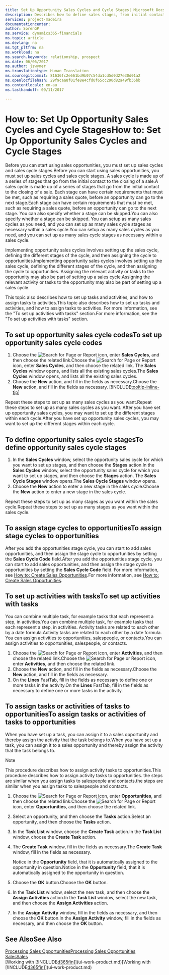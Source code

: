 ```yaml
---
title: Set Up Opportunity Sales Cycles and Cycle Stages| Microsoft Docs
description: Describes how to define sales stages, from initial contact to closing, to create a sales cycle and assign it to opportunities in Financials.
services: project-madeira
documentationcenter: 
author: SorenGP
ms.service: dynamics365-financials
ms.topic: article
ms.devlang: na
ms.tgt_pltfrm: na
ms.workload: na
ms.search.keywords: relationship, prospect
ms.date: 06/06/2017
ms.author: jswymer
ms.translationtype: Human Translation
ms.sourcegitcommit: 81636fc2e661bd9b07c54da1cd5d0d27e30d01a2
ms.openlocfilehash: 29f9caa8f01fe8e4cfd0f65cc290d82a49fb36bb
ms.contentlocale: en-au
ms.lasthandoff: 09/11/2017

---
```

# <a name="how-to-set-up-opportunity-sales-cycles-and-cycle-stages"></a><span data-ttu-id="bdf2d-103">How to: Set Up Opportunity Sales Cycles and Cycle Stages</span><span class="sxs-lookup"><span data-stu-id="bdf2d-103">How to: Set Up Opportunity Sales Cycles and Cycle Stages</span></span>
<span data-ttu-id="bdf2d-104">Before you can start using sales opportunities, you must set up sales cycles and sales cycle stages.</span><span class="sxs-lookup"><span data-stu-id="bdf2d-104">Before you can start using sales opportunities, you must set up sales cycles and sales cycle stages.</span></span> <span data-ttu-id="bdf2d-105">A sales cycle is made up of a series of stages that go from the initial contact to the closing of a sale.</span><span class="sxs-lookup"><span data-stu-id="bdf2d-105">A sales cycle is made up of a series of stages that go from the initial contact to the closing of a sale.</span></span> <span data-ttu-id="bdf2d-106">Each stage can have certain requirements that must be met, such as requiring a sales quote, before an opportunity can go to the next stage.</span><span class="sxs-lookup"><span data-stu-id="bdf2d-106">Each stage can have certain requirements that must be met, such as requiring a sales quote, before an opportunity can go to the next stage.</span></span> <span data-ttu-id="bdf2d-107">You can also specify whether a stage can be skipped.</span><span class="sxs-lookup"><span data-stu-id="bdf2d-107">You can also specify whether a stage can be skipped.</span></span> <span data-ttu-id="bdf2d-108">You can setup as many sales cycles as you need, and you can set up as many sales cycle stages as necessary within a sales cycle.</span><span class="sxs-lookup"><span data-stu-id="bdf2d-108">You can setup as many sales cycles as you need, and you can set up as many sales cycle stages as necessary within a sales cycle.</span></span>

<span data-ttu-id="bdf2d-109">Implementing opportunity sales cycles involves setting up the sales cycle, defining the different stages of the cycle, and then assigning the cycle to opportunities.</span><span class="sxs-lookup"><span data-stu-id="bdf2d-109">Implementing opportunity sales cycles involves setting up the sales cycle, defining the different stages of the cycle, and then assigning the cycle to opportunities.</span></span> <span data-ttu-id="bdf2d-110">Assigning the relevant activity or tasks to the opportunity may also be part of setting up a sales cycle.</span><span class="sxs-lookup"><span data-stu-id="bdf2d-110">Assigning the relevant activity or tasks to the opportunity may also be part of setting up a sales cycle.</span></span>

<span data-ttu-id="bdf2d-111">This topic also describes how to set up tasks and activities, and how to assign tasks to activities.</span><span class="sxs-lookup"><span data-stu-id="bdf2d-111">This topic also describes how to set up tasks and activities, and how to assign tasks to activities.</span></span> <span data-ttu-id="bdf2d-112">For more information, see the "To set up activities with tasks" section.</span><span class="sxs-lookup"><span data-stu-id="bdf2d-112">For more information, see the "To set up activities with tasks" section.</span></span>

## <a name="to-set-up-opportunity-sales-cycle-codes"></a><span data-ttu-id="bdf2d-113">To set up opportunity sales cycle codes</span><span class="sxs-lookup"><span data-stu-id="bdf2d-113">To set up opportunity sales cycle codes</span></span>
1. <span data-ttu-id="bdf2d-114">Choose the ![Search for Page or Report](media/ui-search/search_small.png "Search for Page or Report icon") icon, enter **Sales Cycles**, and then choose the related link.</span><span class="sxs-lookup"><span data-stu-id="bdf2d-114">Choose the ![Search for Page or Report](media/ui-search/search_small.png "Search for Page or Report icon") icon, enter **Sales Cycles**, and then choose the related link.</span></span> <span data-ttu-id="bdf2d-115">The **Sales Cycles** window opens, and lists all the existing sales cycles.</span><span class="sxs-lookup"><span data-stu-id="bdf2d-115">The **Sales Cycles** window opens, and lists all the existing sales cycles.</span></span>
2. <span data-ttu-id="bdf2d-116">Choose the **New** action, and fill in the fields as necessary.</span><span class="sxs-lookup"><span data-stu-id="bdf2d-116">Choose the **New** action, and fill in the fields as necessary.</span></span> [!INCLUDE[tooltip-inline-tip](includes/tooltip-inline-tip_md.md)]

<span data-ttu-id="bdf2d-117">Repeat these steps to set up as many sales cycles as you want.</span><span class="sxs-lookup"><span data-stu-id="bdf2d-117">Repeat these steps to set up as many sales cycles as you want.</span></span> <span data-ttu-id="bdf2d-118">After you have set up opportunity sales cycles, you may want to set up the different stages within each cycle.</span><span class="sxs-lookup"><span data-stu-id="bdf2d-118">After you have set up opportunity sales cycles, you may want to set up the different stages within each cycle.</span></span>

## <a name="to-define-opportunity-sales-cycle-stages"></a><span data-ttu-id="bdf2d-119">To define opportunity sales cycle stages</span><span class="sxs-lookup"><span data-stu-id="bdf2d-119">To define opportunity sales cycle stages</span></span>
1. <span data-ttu-id="bdf2d-120">In the **Sales Cycles** window, select the opportunity sales cycle for which you want to set up stages, and then choose the **Stages** action.</span><span class="sxs-lookup"><span data-stu-id="bdf2d-120">In the **Sales Cycles** window, select the opportunity sales cycle for which you want to set up stages, and then choose the **Stages** action.</span></span> <span data-ttu-id="bdf2d-121">The **Sales Cycle Stages** window opens.</span><span class="sxs-lookup"><span data-stu-id="bdf2d-121">The **Sales Cycle Stages** window opens.</span></span>
2. <span data-ttu-id="bdf2d-122">Choose the **New** action to enter a new stage in the sales cycle.</span><span class="sxs-lookup"><span data-stu-id="bdf2d-122">Choose the **New** action to enter a new stage in the sales cycle.</span></span>

<span data-ttu-id="bdf2d-123">Repeat these steps to set up as many stages as you want within the sales cycle.</span><span class="sxs-lookup"><span data-stu-id="bdf2d-123">Repeat these steps to set up as many stages as you want within the sales cycle.</span></span>

## <a name="to-assign-stage-cycles-to-opportunities"></a><span data-ttu-id="bdf2d-124">To assign stage cycles to opportunities</span><span class="sxs-lookup"><span data-stu-id="bdf2d-124">To assign stage cycles to opportunities</span></span>
<span data-ttu-id="bdf2d-125">After you add the opportunities stage cycle, you can start to add sales opportunities, and then assign the stage cycle to opportunities by setting the **Sales Cycle Code** field.</span><span class="sxs-lookup"><span data-stu-id="bdf2d-125">After you add the opportunities stage cycle, you can start to add sales opportunities, and then assign the stage cycle to opportunities by setting the **Sales Cycle Code** field.</span></span> <span data-ttu-id="bdf2d-126">For more information, see [How to: Create Sales Opportunities](marketing-how-create-opportunities.md).</span><span class="sxs-lookup"><span data-stu-id="bdf2d-126">For more information, see [How to: Create Sales Opportunities](marketing-how-create-opportunities.md).</span></span>

## <a name="to-set-up-activities-with-tasks"></a><span data-ttu-id="bdf2d-127">To set up activities with tasks</span><span class="sxs-lookup"><span data-stu-id="bdf2d-127">To set up activities with tasks</span></span>
<span data-ttu-id="bdf2d-128">You can combine multiple task, for example tasks that each represent a step, in activities.</span><span class="sxs-lookup"><span data-stu-id="bdf2d-128">You can combine multiple task, for example tasks that each represent a step, in activities.</span></span> <span data-ttu-id="bdf2d-129">Activity tasks are related to each other by a date formula.</span><span class="sxs-lookup"><span data-stu-id="bdf2d-129">Activity tasks are related to each other by a date formula.</span></span> <span data-ttu-id="bdf2d-130">You can assign activities to opportunities, salespeople, or contacts.</span><span class="sxs-lookup"><span data-stu-id="bdf2d-130">You can assign activities to opportunities, salespeople, or contacts.</span></span>

1. <span data-ttu-id="bdf2d-131">Choose the ![Search for Page or Report](media/ui-search/search_small.png "Search for Page or Report icon") icon, enter **Activities**, and then choose the related link.</span><span class="sxs-lookup"><span data-stu-id="bdf2d-131">Choose the ![Search for Page or Report](media/ui-search/search_small.png "Search for Page or Report icon") icon, enter **Activities**, and then choose the related link.</span></span>
2. <span data-ttu-id="bdf2d-132">Choose the **New** action, and fill in the fields as necessary.</span><span class="sxs-lookup"><span data-stu-id="bdf2d-132">Choose the **New** action, and fill in the fields as necessary.</span></span>
3. <span data-ttu-id="bdf2d-133">On the **Lines** FastTab, fill in the fields as necessary to define one or more tasks in the activity.</span><span class="sxs-lookup"><span data-stu-id="bdf2d-133">On the **Lines** FastTab, fill in the fields as necessary to define one or more tasks in the activity.</span></span>

## <a name="to-assign-tasks-or-activities-of-tasks-to-opportunities"></a><span data-ttu-id="bdf2d-134">To assign tasks or activities of tasks to opportunities</span><span class="sxs-lookup"><span data-stu-id="bdf2d-134">To assign tasks or activities of tasks to opportunities</span></span>
<span data-ttu-id="bdf2d-135">When you have set up a task, you can assign it to a sales opportunity and thereby assign the activity that the task belongs to.</span><span class="sxs-lookup"><span data-stu-id="bdf2d-135">When you have set up a task, you can assign it to a sales opportunity and thereby assign the activity that the task belongs to.</span></span>

> [!NOTE]  
>   <span data-ttu-id="bdf2d-136">This procedure describes how to assign activity tasks to opportunities.</span><span class="sxs-lookup"><span data-stu-id="bdf2d-136">This procedure describes how to assign activity tasks to opportunities.</span></span> <span data-ttu-id="bdf2d-137">the steps are similar when you assign tasks to salespeople and contacts.</span><span class="sxs-lookup"><span data-stu-id="bdf2d-137">the steps are similar when you assign tasks to salespeople and contacts.</span></span>

1. <span data-ttu-id="bdf2d-138">Choose the ![Search for Page or Report](media/ui-search/search_small.png "Search for Page or Report icon") icon, enter **Opportunities**, and then choose the related link.</span><span class="sxs-lookup"><span data-stu-id="bdf2d-138">Choose the ![Search for Page or Report](media/ui-search/search_small.png "Search for Page or Report icon") icon, enter **Opportunities**, and then choose the related link.</span></span>
2. <span data-ttu-id="bdf2d-139">Select an opportunity, and then choose the **Tasks** action.</span><span class="sxs-lookup"><span data-stu-id="bdf2d-139">Select an opportunity, and then choose the **Tasks** action.</span></span>
3. <span data-ttu-id="bdf2d-140">In the **Task List** window, choose the **Create Task** action.</span><span class="sxs-lookup"><span data-stu-id="bdf2d-140">In the **Task List** window, choose the **Create Task** action.</span></span>
4.  <span data-ttu-id="bdf2d-141">The **Create Task** window, fill in the fields as necessary.</span><span class="sxs-lookup"><span data-stu-id="bdf2d-141">The **Create Task** window, fill in the fields as necessary.</span></span>

    <span data-ttu-id="bdf2d-142">Notice in the **Opportunity** field, that it is automatically assigned to the opportunity in question.</span><span class="sxs-lookup"><span data-stu-id="bdf2d-142">Notice in the **Opportunity** field, that it is automatically assigned to the opportunity in question.</span></span>
5. <span data-ttu-id="bdf2d-143">Choose the **OK** button.</span><span class="sxs-lookup"><span data-stu-id="bdf2d-143">Choose the **OK** button.</span></span>
6. <span data-ttu-id="bdf2d-144">In the **Task List** window, select the new task, and then choose the **Assign Activities** action.</span><span class="sxs-lookup"><span data-stu-id="bdf2d-144">In the **Task List** window, select the new task, and then choose the **Assign Activities** action.</span></span>
7. <span data-ttu-id="bdf2d-145">In the **Assign Activity** window, fill in the fields as necessary, and then choose the **OK** button.</span><span class="sxs-lookup"><span data-stu-id="bdf2d-145">In the **Assign Activity** window, fill in the fields as necessary, and then choose the **OK** button.</span></span>

## <a name="see-also"></a><span data-ttu-id="bdf2d-146">See Also</span><span class="sxs-lookup"><span data-stu-id="bdf2d-146">See Also</span></span>
[<span data-ttu-id="bdf2d-147">Processing Sales Opportunities</span><span class="sxs-lookup"><span data-stu-id="bdf2d-147">Processing Sales Opportunities</span></span>](marketing-processing-sales-opportunities.md)  
[<span data-ttu-id="bdf2d-148">Sales</span><span class="sxs-lookup"><span data-stu-id="bdf2d-148">Sales</span></span>](sales-manage-sales.md)  
<span data-ttu-id="bdf2d-149">[Working with [!INCLUDE[d365fin](includes/d365fin_md.md)]](ui-work-product.md)</span><span class="sxs-lookup"><span data-stu-id="bdf2d-149">[Working with [!INCLUDE[d365fin](includes/d365fin_md.md)]](ui-work-product.md)</span></span>

